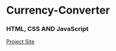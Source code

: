 # Currency-Converter

### HTML, CSS AND JavaScript

[Project Site](https://currency-converter-by-hb.netlify.app)
